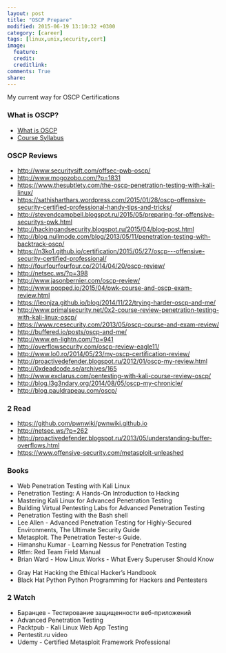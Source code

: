 ```yaml
---
layout: post
title: "OSCP Prepare"
modified: 2015-06-19 13:10:32 +0300
category: [career]
tags: [linux,unix,security,cert]
image:
  feature:
  credit:
  creditlink:
comments: True
share:
---
```

My current way for OSCP Certifications

### What is OSCP?
- [What is OSCP](https://www.offensive-security.com/information-security-certifications/oscp-offensive-security-certified-professional/)
- [Course Syllabus](http://www.offensive-security.com/documentation/penetration-testing-with-backtrack.pdf)

### OSCP Reviews
- http://www.securitysift.com/offsec-pwb-oscp/
- http://www.mogozobo.com/?p=1831
- https://www.thesubtlety.com/the-oscp-penetration-testing-with-kali-linux/
- https://sathisharthars.wordpress.com/2015/01/28/oscp-offensive-security-certified-professional-handy-tips-and-tricks/
- http://stevendcampbell.blogspot.ru/2015/05/preparing-for-offensive-securitys-pwk.html
- http://hackingandsecurity.blogspot.ru/2015/04/blog-post.html
- http://blog.nullmode.com/blog/2013/05/11/penetration-testing-with-backtrack-oscp/
- https://n3ko1.github.io/certification/2015/05/27/oscp---offensive-security-certified-professional/
- http://fourfourfourfour.co/2014/04/20/oscp-review/
- http://netsec.ws/?p=398
- http://www.jasonbernier.com/oscp-review/
- http://www.popped.io/2015/04/pwk-course-and-oscp-exam-review.html
- https://leonjza.github.io/blog/2014/11/22/trying-harder-oscp-and-me/
- http://www.primalsecurity.net/0x2-course-review-penetration-testing-with-kali-linux-oscp/
- https://www.rcesecurity.com/2013/05/oscp-course-and-exam-review/
- http://buffered.io/posts/oscp-and-me/
- http://www.en-lightn.com/?p=941
- http://overflowsecurity.com/oscp-review-eagle11/
- http://www.lo0.ro/2014/05/23/my-oscp-certification-review/
- http://proactivedefender.blogspot.ru/2012/01/oscp-my-review.html
- http://0xdeadcode.se/archives/165
- http://www.exclarus.com/pentesting-with-kali-course-review-oscp/
- http://blog.l3g3ndary.org/2014/08/05/oscp-my-chronicle/
- http://blog.pauldrapeau.com/oscp/

### 2 Read
- https://github.com/pwnwiki/pwnwiki.github.io
- http://netsec.ws/?p=262
- http://proactivedefender.blogspot.ru/2013/05/understanding-buffer-overflows.html
- https://www.offensive-security.com/metasploit-unleashed

### Books
- Web Penetration Testing with Kali Linux
- Penetration Testing: A Hands-On Introduction to Hacking
- Mastering Kali Linux for Advanced Penetration Testing
- Building Virtual Pentesting Labs for Advanced Penetration Testing
- Penetration Testing with the Bash shell
- Lee Allen - Advanced Penetration Testing for Highly-Secured Environments, The Ultimate Security Guide
- Metasploit. The Penetration Tester-s Guide.
- Himanshu Kumar - Learning Nessus for Penetration Testing
- Rtfm: Red Team Field Manual
- Brian Ward - How Linux Works - What Every Superuser Should Know
* Gray Hat Hacking the Ethical Hacker’s Handbook
* Black Hat Python Python Programming for Hackers and Pentesters

### 2 Watch
- Баранцев - Тестирование защищенности веб-приложений 
- Advanced Penetration Testing
- Packtpub - Kali Linux Web App Testing
- Pentestit.ru video
- Udemy - Certified Metasploit Framework Professional

